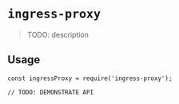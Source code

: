 # `ingress-proxy`

> TODO: description

## Usage

```
const ingressProxy = require('ingress-proxy');

// TODO: DEMONSTRATE API
```
